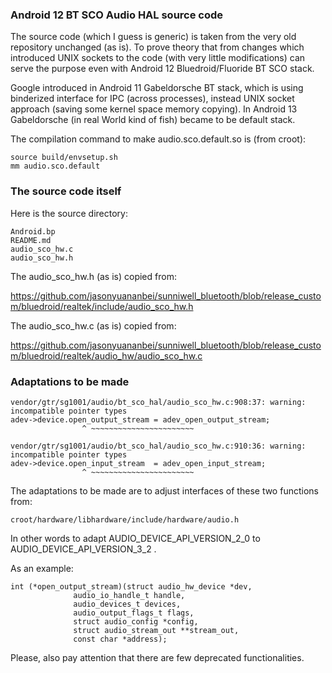 ### Android 12 BT SCO Audio HAL source code

The source code (which I guess is generic) is taken from the very old
repository unchanged (as is). To prove theory that from changes which
introduced UNIX sockets to the code (with very little modifications)
can serve the purpose even with Android 12 Bluedroid/Fluoride BT SCO
stack.

Google introduced in Android 11 Gabeldorsche BT stack, which is using
binderized interface for IPC (across processes), instead UNIX socket
approach (saving some kernel space memory copying). In Android 13
Gabeldorsche (in real World kind of fish) became to be default stack.

The compilation command to make audio.sco.default.so is (from croot):

	source build/envsetup.sh
	mm audio.sco.default

### The source code itself

Here is the source directory:

	Android.bp
	README.md 
	audio_sco_hw.c 
	audio_sco_hw.h

The audio_sco_hw.h (as is) copied from:

https://github.com/jasonyuananbei/sunniwell_bluetooth/blob/release_custom/bluedroid/realtek/include/audio_sco_hw.h

The audio_sco_hw.c (as is) copied from:

https://github.com/jasonyuananbei/sunniwell_bluetooth/blob/release_custom/bluedroid/realtek/audio_hw/audio_sco_hw.c

### Adaptations to be made

	vendor/gtr/sg1001/audio/bt_sco_hal/audio_sco_hw.c:908:37: warning: incompatible pointer types
	adev->device.open_output_stream = adev_open_output_stream;
					^ ~~~~~~~~~~~~~~~~~~~~~~~

	vendor/gtr/sg1001/audio/bt_sco_hal/audio_sco_hw.c:910:36: warning: incompatible pointer types
	adev->device.open_input_stream  = adev_open_input_stream;
					^ ~~~~~~~~~~~~~~~~~~~~~~~

The adaptations to be made are to adjust interfaces of these two functions from:

	croot/hardware/libhardware/include/hardware/audio.h

In other words to adapt AUDIO_DEVICE_API_VERSION_2_0 to AUDIO_DEVICE_API_VERSION_3_2 .

As an example:

	int (*open_output_stream)(struct audio_hw_device *dev,
				  audio_io_handle_t handle,
				  audio_devices_t devices,
				  audio_output_flags_t flags,
				  struct audio_config *config,
				  struct audio_stream_out **stream_out,
				  const char *address);

Please, also pay attention that there are few deprecated functionalities.


